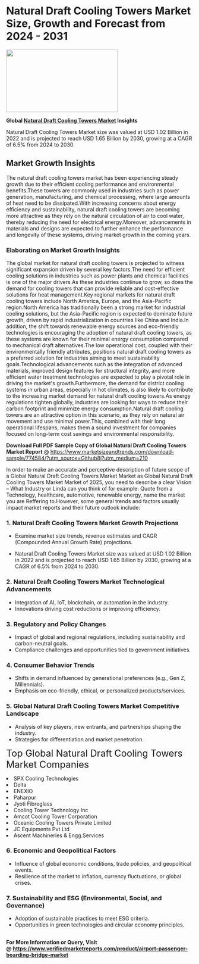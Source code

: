 <H1>Natural Draft Cooling Towers Market Size, Growth and Forecast from 2024 - 2031</H1><img class="aligncenter size-medium wp-image-584254" src="https://thirdeyenews.in/wp-content/uploads/2024/09/Global-Market-Research-300x168.jpeg" alt="" width="300" height="168" /><p><strong>Global&nbsp;<a href="https://www.marketsizeandtrends.com/download-sample/774584/?utm_source=Github8j?utm_medium=210">Natural Draft Cooling Towers Market</a> Insights</strong></p><p>Natural Draft Cooling Towers Market size was valued at USD 1.02 Billion in 2022 and is projected to reach USD 1.65 Billion by 2030, growing at a CAGR of 6.5% from 2024 to 2030.</p><p><h2>Market Growth Insights</h2> The natural draft cooling towers market has been experiencing steady growth due to their efficient cooling performance and environmental benefits.These towers are commonly used in industries such as power generation, manufacturing, and chemical processing, where large amounts of heat need to be dissipated.With increasing concerns about energy efficiency and sustainability, natural draft cooling towers are becoming more attractive as they rely on the natural circulation of air to cool water, thereby reducing the need for electrical energy.Moreover, advancements in materials and designs are expected to further enhance the performance and longevity of these systems, driving market growth in the coming years.<h3>Elaborating on Market Growth Insights</h3> The global market for natural draft cooling towers is projected to witness significant expansion driven by several key factors.The need for efficient cooling solutions in industries such as power plants and chemical facilities is one of the major drivers.As these industries continue to grow, so does the demand for cooling towers that can provide reliable and cost-effective solutions for heat management.Key regional markets for natural draft cooling towers include North America, Europe, and the Asia-Pacific region.North America has traditionally been a strong market for industrial cooling solutions, but the Asia-Pacific region is expected to dominate future growth, driven by rapid industrialization in countries like China and India.In addition, the shift towards renewable energy sources and eco-friendly technologies is encouraging the adoption of natural draft cooling towers, as these systems are known for their minimal energy consumption compared to mechanical draft alternatives.The low operational cost, coupled with their environmentally friendly attributes, positions natural draft cooling towers as a preferred solution for industries aiming to meet sustainability goals.Technological advancements such as the integration of advanced materials, improved design features for structural integrity, and more efficient water treatment technologies are expected to play a pivotal role in driving the market's growth.Furthermore, the demand for district cooling systems in urban areas, especially in hot climates, is also likely to contribute to the increasing market demand for natural draft cooling towers.As energy regulations tighten globally, industries are looking for ways to reduce their carbon footprint and minimize energy consumption.Natural draft cooling towers are an attractive option in this scenario, as they rely on natural air movement and use minimal power.This, combined with their long operational lifespans, makes them a sound investment for companies focused on long-term cost savings and environmental responsibility.<p><span class=""><strong>Download Full PDF Sample Copy of Global Natural Draft Cooling Towers Market Report</strong> @ <a href="https://www.marketsizeandtrends.com/download-sample/774584/?utm_source=Github8j?utm_medium=210" target="_blank">https://www.marketsizeandtrends.com/download-sample/774584/?utm_source=Github8j?utm_medium=210</a></span></p><p>In order to make an accurate and perceptive description of future scope of a Global&nbsp;Natural Draft Cooling Towers Market Market as Global&nbsp;Natural Draft Cooling Towers Market Market of 2025, you need to describe a clear Vision &ndash; What Industry or Linda can you think of for example: Quote from a Technology, healthcare, automotive, renewable energy, name the market you are Reffering to.However, some general trends and factors usually impact market reports and their future outlook include:</p><h3>1.&nbsp;<strong>Natural Draft Cooling Towers Market Growth Projections</strong></h3><ul><li>Examine market size trends, revenue estimates and CAGR (Compounded Annual Growth Rate) projections.</li><li><p>Natural Draft Cooling Towers Market size was valued at USD 1.02 Billion in 2022 and is projected to reach USD 1.65 Billion by 2030, growing at a CAGR of 6.5% from 2024 to 2030.</p></li></ul><h3>2.&nbsp;<strong>Natural Draft Cooling Towers Market Technological Advancements</strong></h3><ul><li>Integration of AI, IoT, blockchain, or automation in the industry.</li><li>Innovations driving cost reductions or improving efficiency.</li></ul><h3>3.&nbsp;<strong>Regulatory and Policy Changes</strong></h3><ul><li>Impact of global and regional regulations, including sustainability and carbon-neutral goals.</li><li>Compliance challenges and opportunities tied to government initiatives.</li></ul><h3>4.&nbsp;<strong>Consumer Behavior Trends</strong></h3><ul><li>Shifts in demand influenced by generational preferences (e.g., Gen Z, Millennials).</li><li>Emphasis on eco-friendly, ethical, or personalized products/services.</li></ul><h3>5.&nbsp;<strong>Global Natural Draft Cooling Towers Market Competitive Landscape</strong></h3><ul><li>Analysis of key players, new entrants, and partnerships shaping the industry.</li><li>Strategies for differentiation and market penetration.</li></ul><p data-pm-slice="1 1 []"><span style="color: inherit; font-family: inherit; font-size: 25px;">Top Global Natural Draft Cooling Towers Market Companies</span></p><div class="" data-test-id=""><p><li>SPX Cooling Technologies</li><li> Delta</li><li> ENEXIO</li><li> Paharpur</li><li> Jyoti Fibreglass</li><li> Cooling Tower Technology Inc</li><li> Amcot Cooling Tower Corporation</li><li> Oceanic Cooling Towers Private Limited</li><li> JC Equipments Pvt Ltd</li><li> Ascent Machineries & Engg.Services</li></p></div><h3>6.&nbsp;<strong>Economic and Geopolitical Factors</strong></h3><ul><li>Influence of global economic conditions, trade policies, and geopolitical events.</li><li>Resilience of the market to inflation, currency fluctuations, or global crises.</li></ul><h3>7.&nbsp;<strong>Sustainability and ESG (Environmental, Social, and Governance)</strong></h3><ul><li>Adoption of sustainable practices to meet ESG criteria.</li><li>Opportunities in green technologies and circular economy principles.</li></ul><h2><strong style="font-size: 14px;">For More Information or Query, Visit @&nbsp;</strong><a style="background-color: #ffffff; font-size: 14px;" href="https://www.marketsizeandtrends.com/report/natural-draft-cooling-towers-market/" target="_blank">https://www.verifiedmarketreports.com/product/airport-passenger-boarding-bridge-market</a></h2>